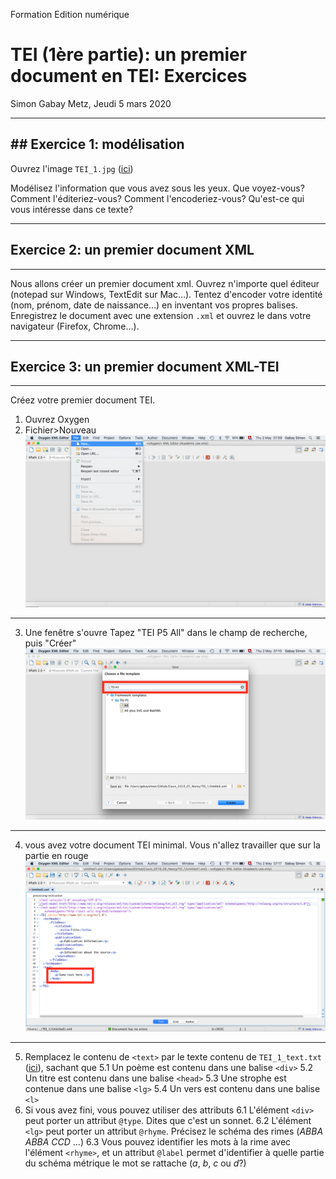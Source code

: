 Formation Edition numérique

# TEI (1ère partie): un premier document en TEI: Exercices

Simon Gabay
Metz, Jeudi 5 mars 2020

---
## Exercice 1: modélisation
---
Ouvrez l'image `TEI_1.jpg` ([ici](https://github.com/gabays/Cours_2020_02_Metz/blob/master/TEI_1/TEI_1_exo/TEI_1.jpg))

Modélisez l'information que vous avez sous les yeux. Que voyez-vous? Comment l'éditeriez-vous? Comment l'encoderiez-vous? Qu'est-ce qui vous intéresse dans ce texte?

---
## Exercice 2: un premier document XML
---
Nous allons créer un premier document xml. Ouvrez n'importe quel éditeur (notepad sur Windows, TextEdit sur Mac…). Tentez d'encoder votre identité (nom, prénom, date de naissance…) en inventant vos propres balises. Enregistrez le document avec une extension `.xml` et ouvrez le dans votre navigateur (Firefox, Chrome…).

---
## Exercice 3: un premier document XML-TEI
---

Créez votre premier document TEI.
1. Ouvrez Oxygen
2. Fichier>Nouveau
![60% center](../TEI_1_images/Oxygen_1.png)

---
3. Une fenêtre s'ouvre Tapez "TEI P5 All" dans le champ de recherche, puis "Créer"
![60% center](../TEI_1_images/Oxygen_2.png)

---
4. vous avez votre document TEI minimal. Vous n'allez travailler que sur la partie en rouge
![60% center](../TEI_1_images/Oxygen_3.png)

---
5. Remplacez le contenu de ```<text>``` par le texte contenu de ```TEI_1_text.txt``` ([ici](https://github.com/gabays/Cours_2020_02_Metz/blob/master/TEI_1/TEI_1_exo/TEI_1_text.txt)), sachant que
	5.1 Un poème est contenu dans une balise ```<div>```
	5.2 Un titre est contenu dans une balise ```<head>```
	5.3 Une strophe est contenue dans une balise ```<lg>```
	5.4 Un vers est contenu dans une balise ```<l>```
6.  Si vous avez fini, vous pouvez utiliser des attributs
	6.1 L'élément ```<div>``` peut porter un attribut ```@type```. Dites que c'est un sonnet.
	6.2 L'élément ```<lg>``` peut porter un attribut ```@rhyme```. Précisez le schéma des rimes (_ABBA ABBA CCD_ …)
	6.3 Vous pouvez identifier les mots à la rime avec l'élément ```<rhyme>```, et un attribut ```@label``` permet d'identifier à quelle partie du schéma métrique le mot se rattache (_a_, _b_, _c_ ou _d_?)

